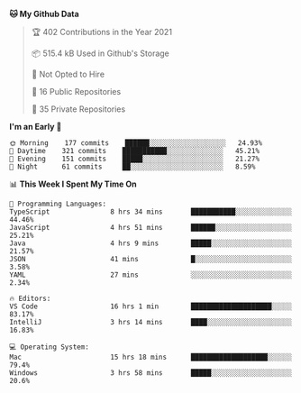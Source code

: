 <!--START_SECTION:waka-->
**🐱 My Github Data** 

> 🏆 402 Contributions in the Year 2021
 > 
> 📦 515.4 kB Used in Github's Storage 
 > 
> 🚫 Not Opted to Hire
 > 
> 📜 16 Public Repositories 
 > 
> 🔑 35 Private Repositories  
 > 
**I'm an Early 🐤** 

```text
🌞 Morning    177 commits    ██████░░░░░░░░░░░░░░░░░░░   24.93% 
🌆 Daytime    321 commits    ███████████░░░░░░░░░░░░░░   45.21% 
🌃 Evening    151 commits    █████░░░░░░░░░░░░░░░░░░░░   21.27% 
🌙 Night      61 commits     ██░░░░░░░░░░░░░░░░░░░░░░░   8.59%

```


📊 **This Week I Spent My Time On** 

```text
💬 Programming Languages: 
TypeScript               8 hrs 34 mins       ███████████░░░░░░░░░░░░░░   44.46% 
JavaScript               4 hrs 51 mins       ██████░░░░░░░░░░░░░░░░░░░   25.21% 
Java                     4 hrs 9 mins        █████░░░░░░░░░░░░░░░░░░░░   21.57% 
JSON                     41 mins             █░░░░░░░░░░░░░░░░░░░░░░░░   3.58% 
YAML                     27 mins             ░░░░░░░░░░░░░░░░░░░░░░░░░   2.34%

🔥 Editors: 
VS Code                  16 hrs 1 min        ████████████████████░░░░░   83.17% 
IntelliJ                 3 hrs 14 mins       ████░░░░░░░░░░░░░░░░░░░░░   16.83%

💻 Operating System: 
Mac                      15 hrs 18 mins      ███████████████████░░░░░░   79.4% 
Windows                  3 hrs 58 mins       █████░░░░░░░░░░░░░░░░░░░░   20.6%

```


<!--END_SECTION:waka-->

